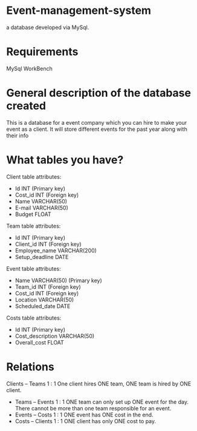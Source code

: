 # Event-management-system
a database developed via MySql.
# Requirements
MySql WorkBench
# General description of the database created
This is a database for a event company which you can hire to make your event as a client. 
It will store different events for the past year along with their info
# What tables you have?
Client table attributes:
- Id INT (Primary key)
- Cost_id INT (Foreign key)
- Name VARCHAR(50)
- E-mail VARCHAR(50)
- Budget FLOAT

Team table attributes:
- Id INT (Primary key)
- Client_id INT (Foreign key)
- Employee_name VARCHAR(200)
- Setup_deadline DATE

Event table attributes:
- Name VARCHAR(50) (Primary key)
- Team_id INT (Foreign key)
- Cost_id INT (Foreign key)
- Location VARCHAR(50)
- Scheduled_date DATE

Costs table attributes:
- Id INT (Primary key)
- Cost_description VARCHAR(50)
- Overall_cost FLOAT
# Relations
Clients – Teams 1 : 1
One client hires ONE team, ONE team is hired by ONE client.
- Teams – Events 1 : 1
ONE team can only set up ONE event for the day. There cannot be more 
than one team responsible for an event.
- Events – Costs 1 : 1
ONE event has ONE cost in the end.
- Costs – Clients 1 : 1
ONE client has only ONE cost to pay.

